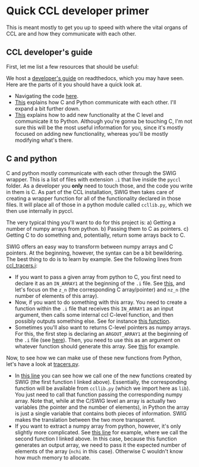 # Quick CCL developer primer

This is meant mostly to get you up to speed with where the vital organs of CCL are and how they communicate with each other.

## CCL developer's guide

First, let me list a few resources that should be useful:

We host a [developer's guide](https://ccl.readthedocs.io/en/latest/index.html#devguide) on readthedocs, which you may have seen. Here are the parts of it you should have a quick look at.
- Navigating the code [here](https://ccl.readthedocs.io/en/latest/source/navigating_the_code.html).
- [This](https://ccl.readthedocs.io/en/latest/source/navigating_the_code.html) explains how C and Python communicate with each other. I'll expand a bit further down.
- [This](https://ccl.readthedocs.io/en/latest/source/development_workflow.html) explains how to add new functionality at the C level and communicate it to Python. Although you're gonna be touching C, I'm not sure this will be the most useful information for you, since it's mostly focused on adding new functionality, whereas you'll be mostly modifying what's there.


## C and python

C and python mostly communicate with each other through the SWIG wrapper. This is a list of files with extension `.i` that live inside the `pyccl` folder. As a developer you **only** need to touch those, and the code you write in them is C. As part of the CCL installation, SWIG then takes care of creating a wrapper function for all of the functionality declared in those files. It will place all of those in a python module called `ccllib.py`, which we then use internally in pyccl.

The very typical thing you'll want to do for this project is:
a) Getting a number of numpy arrays from python.
b) Passing them to C as pointers.
c) Getting C to do something and, potentially, return some arrays back to C.

SWIG offers an easy way to transform between numpy arrays and C pointers. At the beginning, however, the syntax can be a bit bewildering. The best thing to do is to learn by example. See the following lines from [ccl_tracers.i](https://github.com/LSSTDESC/CCL/blob/master/pyccl/ccl_tracers.i):

- If you want to pass a given array from python to C, you first need to declare it as an `IN_ARRAY1` at the beginning of the `.i` file. See [this](https://github.com/LSSTDESC/CCL/blob/b1218ee9a4358c5e692c1407171cb86b13fda586/pyccl/ccl_tracers.i#L10), and let's focus on the `z_n` (the corresponding C array/pointer) and `nz_n` (the number of elements of this array).
- Now, if you want to do something with this array. You need to create a function within the `.i` file that receives this `IN_ARRAY1` as an input argument, then calls some internal ccl C-level function, and then possibly outputs something else. See for instance [this function](https://github.com/LSSTDESC/CCL/blob/b1218ee9a4358c5e692c1407171cb86b13fda586/pyccl/ccl_tracers.i#L26).
- Sometimes you'll also want to returns C-level pointers as numpy arrays. For this, the first step is declaring an `ARGOUT_ARRAY1` at the beginning of the `.i` file (see [here](https://github.com/LSSTDESC/CCL/blob/b1218ee9a4358c5e692c1407171cb86b13fda586/pyccl/ccl_tracers.i#L23)). Then, you need to use this as an argument on whatever function should generate this array. See [this](https://github.com/LSSTDESC/CCL/blob/b1218ee9a4358c5e692c1407171cb86b13fda586/pyccl/ccl_tracers.i#L34) for example.

Now, to see how we can make use of these new functions from Python, let's have a look at [tracers.py](https://github.com/LSSTDESC/CCL/blob/master/pyccl/tracers.py).

- In [this line](https://github.com/LSSTDESC/CCL/blob/b1218ee9a4358c5e692c1407171cb86b13fda586/pyccl/tracers.py#L77) you can see how we call one of the new functions created by SWIG (the first function I linked above). Essentially, the corresponding function will be available from `ccllib.py` (which we import here as `lib`). You just need to call that function passing the corresponding numpy array. Note that, while at the C/SWIG level an array is actually two variables (the pointer and the number of elements), in Python the array is just a single variable that contains both pieces of information. SWIG makes the translation between the two more transparent.
- If you want to extract a numpy array from python, however, it's only slightly more complicated. See [this line]( https://github.com/LSSTDESC/CCL/blob/b1218ee9a4358c5e692c1407171cb86b13fda586/pyccl/tracers.py#L80) for example, where we call the second function I linked above. In this case, because this function generates an output array, we need to pass it the expected number of elements of the array (`nchi` in this case). Otherwise C wouldn't know how much memory to allocate.
